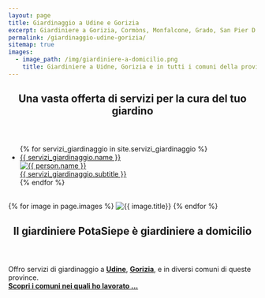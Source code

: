 ```yaml
---
layout: page
title: Giardinaggio a Udine e Gorizia
excerpt: Giardiniere a Gorizia, Cormòns, Monfalcone, Grado, San Pier D'Isonzo, Udine e in tutti i comuni delle due province
permalink: /giardinaggio-udine-gorizia/
sitemap: true
images:
  - image_path: /img/giardiniere-a-domicilio.png
    title: Giardiniere a Uidne, Gorizia e in tutti i comuni della provincia 
---
```

<section>
  <header>
  <h2>Una vasta offerta di servizi per la cura del tuo giardino</h2>
  </header>
  <div class="page-content">
<div class="list-collection">
<ul>
	{% for servizi_giardinaggio in site.servizi_giardinaggio %}
		<li>
			<a href="{{ site.baseurl }}{{ servizi_giardinaggio.url }}">
				<div class="name">{{ servizi_giardinaggio.name }}</div>
				<img src="{% include relative-src.html src=servizi_giardinaggio.image_path %}" alt="{{ person.name }}">
				<div class="position">{{ servizi_giardinaggio.subtitle }}</div>
			</a>
		</li>
	{% endfor %}
</ul>
</div>
  </div>
</section>
<br/>

<section>
  {% for image in page.images %}
    <img src="{{ image.image_path }}" alt="{{ image.title}}"/>
  {% endfor %}
<header>
  <h2>Il giardiniere PotaSiepe è giardiniere a domicilio</h2>
</header>
  <p>
    Offro servizi di giardinaggio
    a <a href="/giardinaggio-udine-giardiniere/" title="Giardinaggio Udine, Giardiniere Udine per taglio siepe low cost e tutti i lavori di giardinaggio di cui hai bisogno"> <strong>Udine</strong></a>, 
    <a href="/giardinaggio-gorizia-giardiniere/" title="Giardinaggio Gorizia, Giardiniere Gorizia per taglio siepe low cost e tutti i lavori di giardinaggio di cui hai bisogno"> <strong>Gorizia</strong></a>,
     e in diversi comuni di queste province.
    <br/> <a href="/servizi_giardinaggio/giardiniere-a-domicilio/" title="vai alla pagina giardiniere a domicilio e vedi dove PotaSiepe ha lavorato"> <b>Scopri i comuni nei quali ho lavorato ...</b></a></p>
</section>
